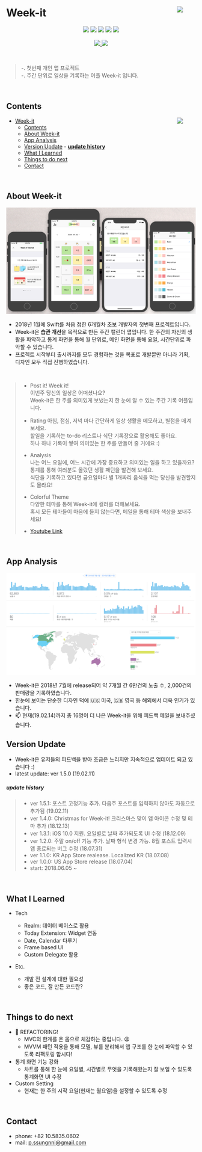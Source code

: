 # Week-it <img src = "https://github.com/sungeunDev/EAT_IT/blob/master/Scrennshot/icon.png?raw=true" width = 50 align = right>
<p align="center">
<img src="https://img.shields.io/badge/swift-4.1-blue.svg" />
<img src="https://img.shields.io/badge/xcode-9.3-green.svg" />
<img src="https://img.shields.io/badge/ios-11.0-yellow.svg" />
<img src="https://img.shields.io/badge/contacts-@p.ssungnni-orange.svg" />
<img src="https://img.shields.io/badge/licence-MIT-lightgrey.svg" /> <br><br>
 
 <a href="https://itunes.apple.com/us/app/week-it/id1406693210?mt=8" target="_blank">
 <img src = "https://devimages-cdn.apple.com/app-store/marketing/guidelines/images/badge-download-on-the-app-store.svg"> 
    </a>
     <a href="https://itunes.apple.com/kr/app/week-it/id1406693210?mt=8" target="_blank">
 <img src = "https://devimages-cdn.apple.com/app-store/marketing/guidelines/images/badge-download-on-the-app-store-kr.svg"> 
    </a>
</p>
<br>

> -. 첫번째 개인 앱 프로젝트  
> -. 주간 단위로 일상을 기록하는 어플 Week-it 입니다.


<br>

## Contents
- [Week-it <img src = "https://github.com/sungeunDev/EAT_IT/blob/master/Scrennshot/icon.png?raw=true" width = 50 align = right>](#week-it-img-src--%22httpsgithubcomsungeundeveatitblobmasterscrennshoticonpngrawtrue%22-width--50-align--right)
  - [Contents](#contents)
  - [About Week-it](#about-week-it)
  - [App Analysis](#app-analysis)
  - [Version Update](#version-update)
        - [**update history**](#update-history)
  - [What I Learned](#what-i-learned)
  - [Things to do next](#things-to-do-next)
  - [Contact](#contact)

<br>

## About Week-it

![ver 1.0](./Scrennshot/ver%201.0.png) 

- 2018년 1월에 Swift를 처음 접한 6개월차 초보 개발자의 첫번째 프로젝트입니다.
- Week-it은 **습관 개선**을 목적으로 만든 주간 캘린더 앱입니다. 한 주간의 자신의 생활을 파악하고 통계 화면을 통해 월 단위로, 메인 화면을 통해 요일, 시간단위로 파악할 수 있습니다. 
- 프로젝트 시작부터 출시까지를 모두 경험하는 것을 목표로 개발뿐만 아니라 기획, 디자인 모두 직접 진행하였습니다.

<br>

>   - Post it! Week it!  
    이번주 당신의 일상은 어떠셨나요?  
    Week-it은 한 주를 의미있게 보냈는지 한 눈에 알 수 있는 주간 기록 어플입니다.  
>    
>   - Rating
    아침, 점심, 저녁 마다 간단하게 일상 생활을 메모하고, 별점을 매겨 보세요.  
    할일을 기록하는 to-do 리스트나 식단 기록장으로 활용해도 좋아요.  
    하나 하나 기록이 쌓여 의미있는 한 주를 만들어 줄 거에요 :)  
>
>    - Analysis   
    나는 어느 요일에, 어느 시간에 가장 중요하고 의미있는 일을 하고 있을까요?  
    통계를 통해 여러분도 몰랐던 생활 패턴을 발견해 보세요.  
    식단을 기록하고 있다면 금요일마다 별 1개짜리 음식을 먹는 당신을 발견할지도 몰라요!  
>
>    -  Colorful Theme  
    다양한 테마를 통해 Week-it에 컬러를 더해보세요.  
    혹시 모든 테마들이 마음에 들지 않는다면, 메일을 통해 테마 색상을 보내주세요!
>
>    - [Youtube Link](https://www.youtube.com/watch?v=l0sixcSdIpw&feature=youtu.be)

<br>

## App Analysis
![analysis](Scrennshot/app_analysis_180701-190214.png)
- Week-it은 2018년 7월에 release되어 약 7개월 간 6만건의 노출 수, 2,000건의 판매량을 기록하였습니다.
- 한눈에 보이는 단순한 디자인 덕에 🇺🇸 미국, 🇬🇧 영국 등 해외에서 더욱 인기가 있습니다.
- 📫 현재(19.02.14)까지 총 16명이 더 나은 Week-it을 위해 피드백 메일을 보내주셨습니다.

## Version Update
- Week-it은 유저들의 피드백을 받아 조금은 느리지만 지속적으로 업데이트 되고 있습니다 :)
- latest update: ver 1.5.0 (19.02.11)
  
##### **update history**
> - ver 1.5.1: 포스트 고정기능 추가. 다음주 포스트를 입력하지 않아도 자동으로 추가됨 (19.02.11)
> - ver 1.4.0: Christmas for Week-it! 크리스마스 맞이 앱 아이콘 수정 및 테마 추가 (18.12.13)
> - ver 1.3.1: iOS 10.0 지원. 요일별로 날짜 추가되도록 UI 수정 (18.12.09)
> - ver 1.2.0: 주말 on/off 기능 추가. 날짜 형식 변경 가능. 8월 포스트 입력시 앱 종료되는 버그 수정 (18.07.31)
> - ver 1.1.0: KR App Store realease. Localized KR (18.07.08)
> - ver 1.0.0: US App Store release (18.07.04)
> - start: 2018.06.05 ~   

<br>

## What I Learned
- Tech  
    - Realm: 데이터 베이스로 활용  
    - Today Extension: Widget 연동   
    - Date, Calendar 다루기  
    - Frame based UI
    - Custom Delegate 활용


- Etc.  
    - 개발 전 설계에 대한 필요성  
    - 좋은 코드, 잘 만든 코드란?  
  
<br>

## Things to do next 
- 🚨 REFACTORING!
  - MVC의 한계를 온 몸으로 체감하는 중입니다. 😫
  - MVVM 패턴 적용을 통해 모델, 뷰를 분리해서 앱 구조를 한 눈에 파악할 수 있도록 리팩토링 합시다!
- 통계 화면 기능 강화
  - 차트를 통해 한 눈에 요일별, 시간별로 무엇을 기록해왔는지 잘 보일 수 있도록 통계화면 UI 수정
- Custom Setting
  - 현재는 한 주의 시작 요일(현재는 월요일)을 설정할 수 있도록 수정

<br>

## Contact
- phone: +82 10.5835.0602
- mail: p.ssungnni@gmail.com
